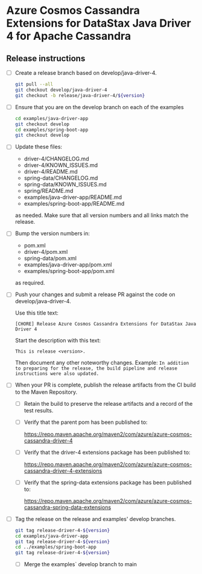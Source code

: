 # Azure Cosmos Cassandra Extensions for DataStax Java Driver 4 for Apache Cassandra
## Release instructions

- [ ] Create a release branch based on develop/java-driver-4.
  
  ```bash
  git pull --all
  git checkout develop/java-driver-4
  git checkout -b release/java-driver-4/${version}
  ```

- [ ] Ensure that you are on the develop branch on each of the examples
 
  ```bash
  cd examples/java-driver-app
  git checkout develop
  cd examples/spring-boot-app
  git checkout develop
  ```

- [ ] Update these files:

  * driver-4/CHANGELOG.md
  * driver-4/KNOWN_ISSUES.md
  * driver-4/README.md
  * spring-data/CHANGELOG.md
  * spring-data/KNOWN_ISSUES.md
  * spring/README.md
  * examples/java-driver-app/README.md
  * examples/spring-boot-app/README.md

  as needed. Make sure that all version numbers and all links match the release.

- [ ] Bump the version numbers in:

  * pom.xml
  * driver-4/pom.xml
  * spring-data/pom.xml
  * examples/java-driver-app/pom.xml
  * examples/spring-boot-app/pom.xml

  as required.
      
- [ ] Push your changes and submit a release PR against the code on develop/java-driver-4.

  Use this title text:
  
  ```text
  [CHORE] Release Azure Cosmos Cassandra Extensions for DataStax Java Driver 4
  ```
  
  Start the description with this text:

  ```text
  This is release <version>.
  ```
  
  Then document any other noteworthy changes. Example: `In addition to preparing for the release, the build pipeline and
  release instructions were also updated.`
  
- [ ] When your PR is complete, publish the release artifacts from the CI build to the Maven Repository.

  - [ ] Retain the build to preserve the release artifacts and a record of the test results.
  
  - [ ] Verify that the parent pom has been published to:

    https://repo.maven.apache.org/maven2/com/azure/azure-cosmos-cassandra-driver-4

  - [ ] Verify that the driver-4 extensions package has been published to:

    https://repo.maven.apache.org/maven2/com/azure/azure-cosmos-cassandra-driver-4-extensions

  - [ ] Verify that the spring-data extensions package has been published to:

    https://repo.maven.apache.org/maven2/com/azure/azure-cosmos-cassandra-spring-data-extensions

- [ ] Tag the release on the release and examples' develop branches.

  ```bash
  git tag release-driver-4-${version}
  cd examples/java-driver-app
  git tag release-driver-4-${version}
  cd ../examples/spring-boot-app
  git tag release-driver-4-${version}
  ```
  
  - [ ] Merge the examples` develop branch to main

